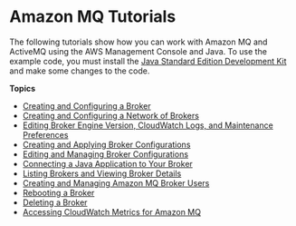 # Amazon MQ Tutorials<a name="amazon-mq-tutorials"></a>

The following tutorials show how you can work with Amazon MQ and ActiveMQ using the AWS Management Console and Java\. To use the example code, you must install the [Java Standard Edition Development Kit](https://www.oracle.com/technetwork/java/javase/downloads/index.html) and make some changes to the code\.

**Topics**
+ [Creating and Configuring a Broker](amazon-mq-creating-configuring-broker.md)
+ [Creating and Configuring a Network of Brokers](amazon-mq-creating-configuring-network-of-brokers.md)
+ [Editing Broker Engine Version, CloudWatch Logs, and Maintenance Preferences](amazon-mq-editing-broker-preferences.md)
+ [Creating and Applying Broker Configurations](amazon-mq-creating-applying-configurations.md)
+ [Editing and Managing Broker Configurations](amazon-mq-editing-managing-configurations.md)
+ [Connecting a Java Application to Your Broker](amazon-mq-connecting-application.md)
+ [Listing Brokers and Viewing Broker Details](amazon-mq-listing-brokers.md)
+ [Creating and Managing Amazon MQ Broker Users](amazon-mq-listing-managing-users.md)
+ [Rebooting a Broker](amazon-mq-rebooting-broker.md)
+ [Deleting a Broker](amazon-mq-deleting-broker.md)
+ [Accessing CloudWatch Metrics for Amazon MQ](amazon-mq-accessing-metrics.md)